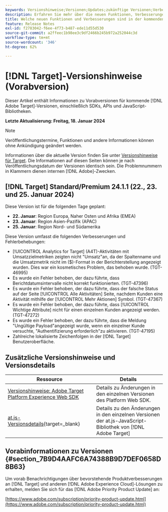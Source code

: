```yaml
---
keywords: Versionshinweise;Versionen;Updates;zukünftige Versionen;Verbesserungen;neue Funktionen;Fehlerbehebungen;Updates;Vorabversion
description: Erfahren Sie mehr über die neuen Funktionen, Verbesserungen und Fehlerbehebungen in der kommenden Version von [!DNL Adobe Target] sowie in den zugehörigen SDKs, APIs und JavaScript-Bibliotheken.
title: Welche neuen Funktionen und Verbesserungen sind in der kommenden  [!DNL Target] -Version enthalten?
feature: Release Notes
exl-id: f2783042-f6ee-4f73-b487-ede11d55d530
source-git-commit: a2ffeec1b98ee3c9df2466b245b972a252044c3d
workflow-type: tm+mt
source-wordcount: '346'
ht-degree: 62%

---
```


# [!DNL Target]-Versionshinweise (Vorabversion)

Dieser Artikel enthält Informationen zu Vorabversionen für kommende [!DNL Adobe Target]-Versionen, einschließlich SDKs, APIs und JavaScript-Bibliotheken.

**Letzte Aktualisierung: Freitag, 18. Januar 2024**

>[!NOTE]
>
>Veröffentlichungstermine, Funktionen und andere Informationen können ohne Ankündigung geändert werden.
>
>Informationen über die aktuelle Version finden Sie unter [Versionshinweise für Target](release-notes.md). Die Informationen auf diesen Seiten können je nach Veröffentlichungsdatum der Versionen identisch sein. Die Problemnummern in Klammern dienen internen [!DNL Adobe]-Zwecken.


## [!DNL Target] Standard/Premium 24.1.1 (22., 23. und 25. Januar 2024)

Diese Version ist für die folgenden Tage geplant:

* **22. Januar**: Region Europa, Naher Osten und Afrika (EMEA)
* **23. Januar**: Region Asien-Pazifik (APAC)
* **25. Januar**: Region Nord- und Südamerika

Diese Version umfasst die folgenden Verbesserungen und Fehlerbehebungen:

* [!UICONTROL Analytics for Target] (A4T)-Aktivitäten mit Umsatzzielmetriken zeigten nicht &quot;Umsatz&quot;an, da der Spaltenname und die Umsatzmetrik nicht im ($)-Format in der Berichterstellung angezeigt wurden. Dies war ein kosmetisches Problem, das behoben wurde. (TGT-46995)
* Es wurde ein Fehler behoben, der dazu führte, dass Berichtdatumsintervalle nicht korrekt funktionierten. (TGT-47396)
* Es wurde ein Fehler behoben, der dazu führte, dass der falsche Status auf der Seite [!UICONTROL Alle Aktivitäten] Seite, nachdem Kunden eine Aktivität mithilfe der [!UICONTROL Mehr Aktionen] Symbol. (TGT-47367)
* Es wurde ein Fehler behoben, der dazu führte, dass [!UICONTROL Wichtige Attribute] nicht für einen einzelnen Kunden angezeigt werden. (TGT-47272)
* Es wurde ein Fehler behoben, der dazu führte, dass die Meldung &quot;Ungültige Payload&quot;angezeigt wurde, wenn ein einzelner Kunde versuchte, &quot;Authentifizierung erforderlich&quot;zu aktivieren. (TGT-47195)
* Zahlreiche lokalisierte Zeichenfolgen in der [!DNL Target] Benutzeroberfläche.

## Zusätzliche Versionshinweise und Versionsdetails

| Ressource | Details |
|--- |--- |
| [Versionshinweise: Adobe Target Platform Experience Web SDK](https://experienceleague.adobe.com/docs/experience-platform/edge/release-notes.html?lang=de) | Details zu Änderungen in den einzelnen Versionen des Platform Web SDK. |
| [at.js-Versionsdetails](https://experienceleague.corp.adobe.com/de/docs/target-dev/developer/client-side/at-js-implementation/target-atjs-versions.html){target=_blank} | Details zu den Änderungen in den einzelnen Versionen der at.js-JavaScript-Bibliothek von [!DNL Adobe Target] |

## Vorabinformationen zu Versionen {#section_7B9D4AAFC6A74388B9D7DEF0658D8B63}

Um vorab Benachrichtigungen über bevorstehende Produktverbesserungen an [!DNL Target] und anderen [!DNL Adobe Experience Cloud]-Lösungen zu erhalten, melden Sie sich für das [!DNL Adobe Priority Product Update] an:

[https://www.adobe.com/subscription/priority-product-update.html](https://www.adobe.com/subscription/priority-product-update.html)
